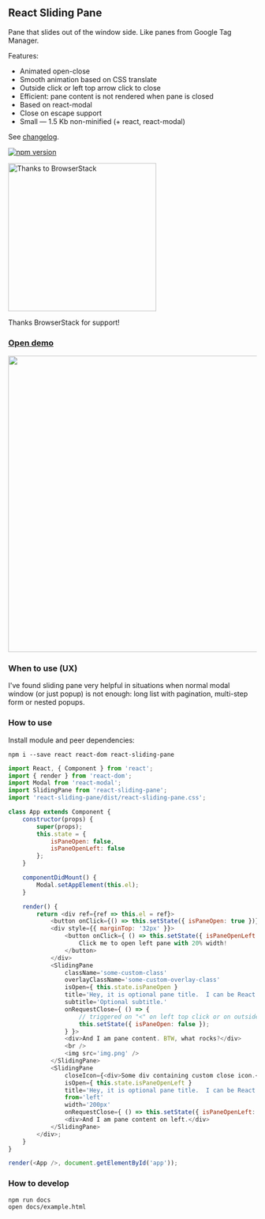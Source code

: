 ## React Sliding Pane
Pane that slides out of the window side. Like panes from Google Tag Manager.

Features:
 * Animated open-close
 * Smooth animation based on CSS translate
 * Outside click or left top arrow click to close
 * Efficient: pane content is not rendered when pane is closed
 * Based on react-modal
 * Close on escape support
 * Small — 1.5 Kb non-minified (+ react, react-modal)

See [changelog](https://github.com/DimitryDushkin/sliding-pane/blob/master/CHANGELOG.md).


[![npm version](https://badge.fury.io/js/react-sliding-pane.svg)](https://badge.fury.io/js/react-sliding-pane)

<a href="https://www.browserstack.com/">
    <img src="https://raw.githubusercontent.com/DimitryDushkin/sliding-pane/master/docs/browserstack-logo.png" width="300" title="Thanks to BrowserStack" />
</a>

Thanks BrowserStack for support!

### [Open demo](https://dimitrydushkin.github.io/sliding-pane/example.html)
<a href="https://dimitrydushkin.github.io/sliding-pane/example.html">
    <img src="https://raw.githubusercontent.com/DimitryDushkin/sliding-pane/master/docs/react-sliding-pane-screenshot.png" width="600" />
</a>

### When to use (UX)
I've found sliding pane very helpful in situations when normal modal window (or just popup) is not enough: long list with pagination, multi-step form or nested popups.

### How to use
Install module and peer dependencies:

`npm i --save react react-dom react-sliding-pane`

```js
import React, { Component } from 'react';
import { render } from 'react-dom';
import Modal from 'react-modal';
import SlidingPane from 'react-sliding-pane';
import 'react-sliding-pane/dist/react-sliding-pane.css';

class App extends Component {
    constructor(props) {
        super(props);
        this.state = {
            isPaneOpen: false,
            isPaneOpenLeft: false
        };
    }

    componentDidMount() {
        Modal.setAppElement(this.el);
    }

    render() {
        return <div ref={ref => this.el = ref}>
            <button onClick={() => this.setState({ isPaneOpen: true })}>Click me to open right pane!</button>
            <div style={{ marginTop: '32px' }}>
                <button onClick={ () => this.setState({ isPaneOpenLeft: true }) }>
                    Click me to open left pane with 20% width!
                </button>
            </div>
            <SlidingPane
                className='some-custom-class'
                overlayClassName='some-custom-overlay-class'
                isOpen={ this.state.isPaneOpen }
                title='Hey, it is optional pane title.  I can be React component too.'
                subtitle='Optional subtitle.'
                onRequestClose={ () => {
                    // triggered on "<" on left top click or on outside click
                    this.setState({ isPaneOpen: false });
                } }>
                <div>And I am pane content. BTW, what rocks?</div>
                <br />
                <img src='img.png' />
            </SlidingPane>
            <SlidingPane
                closeIcon={<div>Some div containing custom close icon.</div>}
                isOpen={ this.state.isPaneOpenLeft }
                title='Hey, it is optional pane title.  I can be React component too.'
                from='left'
                width='200px'
                onRequestClose={ () => this.setState({ isPaneOpenLeft: false }) }>
                <div>And I am pane content on left.</div>
            </SlidingPane>
        </div>;
    }
}

render(<App />, document.getElementById('app'));

```

### How to develop
```
npm run docs
open docs/example.html
```
